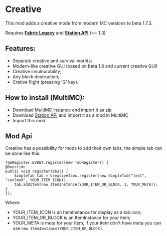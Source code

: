 # Creative

This mod adds a creative mode from modern MC versions to beta 1.7.3.

Requires **[Fabric Legacy](https://github.com/calmilamsy/Cursed-Fabric-MultiMC)** and **[Station API](https://github.com/ModificationStation/StationAPI)** (>= 1.3)

## Features:
- Separate creative and survival worlds;
- Modern-like creative GUI (based on beta 1.8 and current creative GUI)
- Creative invulnurability;
- Any block destruction;
- Cretive flight (pressing 'G' key).

## How to install (MultiMC):
- Download [MultiMC instance](https://github.com/calmilamsy/Cursed-Fabric-MultiMC) and import it as zip
- Download [Station API](https://github.com/ModificationStation/StationAPI/releases) and import it as a mod in MultiMC
- Import this mod

## Mod Api
Creative has a possibility for mods to add their own tabs, the simple tab can be done like this:
```
TabRegister.EVENT.register(new TabRegister() {
@Override
public void registerTabs() {
	SimpleTab tab = CreativeTabs.register(new SimpleTab("test", "coolmod", YOUR_ITEM_ICON));
	tab.addItem(new ItemInstance(YOUR_ITEM_OR_BLOCK, 1, YOUR_META));
}
});
```
Where:
- YOUR_ITEM_ICON is an ItemInstance for display as a tab icon;
- YOUR_ITEM_OR_BLOCK is an ItemInstance for your item;
- YOUR_META is meta for your item, if your item don't have meta you can use ```new ItemInstance(YOUR_ITEM_OR_BLOCK)```.
